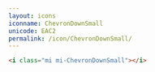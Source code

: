 ```yaml
---
layout: icons
iconname: ChevronDownSmall
unicode: EAC2
permalink: /icon/ChevronDownSmall/
---
```


``` html
<i class="mi mi-ChevronDownSmall"></i>
```
